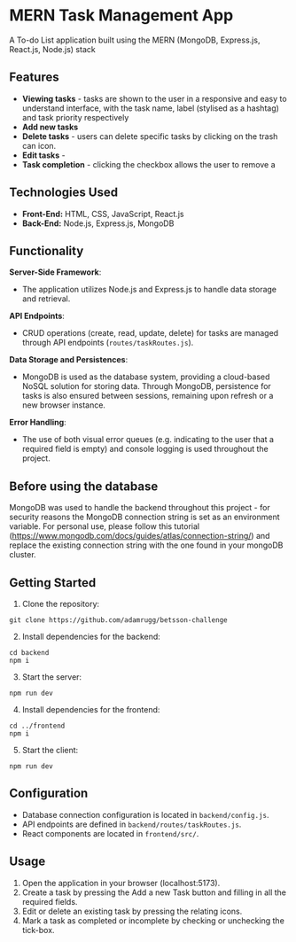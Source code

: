 # MERN Task Management App

A To-do List application built using the MERN (MongoDB, Express.js, React.js, Node.js) stack

## Features

- **Viewing tasks** - tasks are shown to the user in a responsive and easy to understand interface, with the task name, label (stylised as a hashtag) and task priority respectively
- **Add new tasks**
- **Delete tasks** - users can delete specific tasks by clicking on the trash can icon.
- **Edit tasks** - 
- **Task completion** - clicking the checkbox allows the user to remove a 

## Technologies Used

- **Front-End:** HTML, CSS, JavaScript, React.js
- **Back-End:** Node.js, Express.js, MongoDB

## Functionality

**Server-Side Framework**:
  - The application utilizes Node.js and Express.js to handle data storage and retrieval.

**API Endpoints**:
  - CRUD operations (create, read, update, delete) for tasks are managed through API endpoints (`routes/taskRoutes.js`).

 **Data Storage and Persistences**:
  - MongoDB is used as the database system, providing a cloud-based NoSQL solution for storing data. Through MongoDB, persistence for tasks is also ensured between sessions, remaining upon refresh or a new browser instance.

**Error Handling**:
  - The use of both visual error queues (e.g. indicating to the user that a required field is empty) and console logging is used throughout the project.

## Before using the database

MongoDB was used to handle the backend throughout this project - for security reasons the MongoDB connection string is set as an environment variable. For personal use, please follow this tutorial (https://www.mongodb.com/docs/guides/atlas/connection-string/) and replace the existing connection string with the one found in your mongoDB cluster.

## Getting Started

1. Clone the repository:

```
git clone https://github.com/adamrugg/betsson-challenge
```

2. Install dependencies for the backend:

```
cd backend
npm i
```

3. Start the server:

```
npm run dev
```

4. Install dependencies for the frontend:

```
cd ../frontend
npm i
```

5. Start the client:

```
npm run dev
```

## Configuration

- Database connection configuration is located in `backend/config.js`.
- API endpoints are defined in `backend/routes/taskRoutes.js`.
- React components are located in `frontend/src/`.

## Usage

1. Open the application in your browser (localhost:5173).
2. Create a task by pressing the Add a new Task button and filling in all the required fields.
3. Edit or delete an existing task by pressing the relating icons.
4. Mark a task as completed or incomplete by checking or unchecking the tick-box.